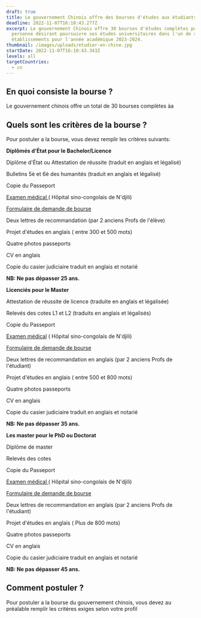 ```yaml
---
draft: true
title: Le gouvernement Chinois offre des bourses d'études aux étudiants congolais.
deadline: 2022-11-07T16:10:43.277Z
excerpt: Le gouvernement Chinois offre 30 bourses d'études complètes pour toute
  personne désirant poursuivre ses études universitaires dans l'un de ses
  établissements pour l'année académique 2023-2024.
thumbnail: /images/uploads/etudier-en-chine.jpg
startDate: 2022-11-07T16:10:43.343Z
levels: all
targetCountries:
  - cn
---
```

## En quoi consiste la bourse ?

Le gouvernement chinois offre un total de 30 bourses complètes àa

## Quels sont les critères de la bourse ?

Pour postuler a la bourse, vous devez remplir les critères suivants:

**Diplômés d'État pour le Bachelor/Licence** 

Diplôme d'État ou Attestation de réussite (traduit en anglais et légalisé)

Bulletins 5è et 6è des humanités (traduit en anglais et légalisé)

Copie du Passeport

[Examen médical ](file:///C:/Users/lenovo/Downloads/Formulaire%20Medical.pdf)( Hôpital sino-congolais de N'djili)

[Formulaire de demande de bourse](file:///C:/Users/lenovo/Downloads/Application%20form.pdf)

Deux lettres de recommandation (par 2 anciens Profs de l'élève)

Projet d'études en anglais ( entre 300 et 500 mots) 

Quatre photos passeports

CV en anglais

Copie du casier judiciaire traduit en anglais et notarié

**NB: Ne pas dépasser 25 ans.** 

 **Licenciés pour le Master** 

Attestation de réussite de licence (traduite en anglais et légalisée)

Relevés des cotes L1 et L2 (traduits en anglais et légalisés)

Copie du Passeport

[Examen médical](file:///C:/Users/lenovo/Downloads/Formulaire%20Medical.pdf) ( Hôpital sino-congolais de N'djili)

[Formulaire de demande de bourse](file:///C:/Users/lenovo/Downloads/Application%20form.pdf)

Deux lettres de recommandation en anglais (par 2 anciens Profs de l'étudiant)

Projet d'études en anglais ( entre 500 et 800 mots) 

Quatre photos passeports

CV en anglais

Copie du casier judiciaire traduit en anglais et notarié

**NB: Ne pas dépasser 35 ans.** 

 **Les master pour le PhD ou Doctorat** 

Diplôme de master 

Relevés des cotes

Copie du Passeport

[Examen médical ](file:///C:/Users/lenovo/Downloads/Formulaire%20Medical.pdf)( Hôpital sino-congolais de N'djili)

[Formulaire de demande de bourse](file:///C:/Users/lenovo/Downloads/Application%20form.pdf)

Deux lettres de recommandation en anglais (par 2 anciens Profs de l'étudiant)

Projet d'études en anglais ( Plus de 800 mots) 

Quatre photos passeports

CV en anglais

Copie du casier judiciaire traduit en anglais et notarié

**NB: Ne pas dépasser 45 ans.**

## Comment postuler ?

Pour postuler a la bourse du gouvernement chinois, vous devez au préalable remplir les critères exiges selon votre profil